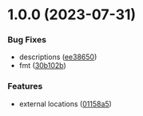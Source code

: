 # 1.0.0 (2023-07-31)


### Bug Fixes

* descriptions ([ee38650](https://github.com/data-platform-hq/terraform-databricks-external-location/commit/ee38650845645d8524a774c473cada863e6ecb32))
* fmt ([30b102b](https://github.com/data-platform-hq/terraform-databricks-external-location/commit/30b102ba1fbba9bc11aa4c5db8570eec7075f133))


### Features

* external locations ([01158a5](https://github.com/data-platform-hq/terraform-databricks-external-location/commit/01158a592bd04086f42f4b63b7730f39d60dfd8a))
